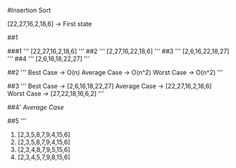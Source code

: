 #Insertion Sort

[22,27,16,2,18,6] -> First state

##1

###1
'''
[22,27,16,2,18,6]
'''
##2
'''
[2,27,16,22,18,6]
'''
##3
'''
[2,6,16,22,18,27]
'''
##4
'''
[2,6,16,18,22,27]
'''

##2
'''
Best Case     -> O(n)
Average Case  -> O(n^2)
Worst Case    -> O(n^2)
'''

##3
'''
Best Case     -> [2,6,16,18,22,27]
Average Case  -> [22,27,16,2,18,6]
Worst Case    -> [27,22,18,16,6,2]
'''

##4'
*Average Case*

##5
'''
1. [2,3,5,8,7,9,4,15,6]
2. [2,3,5,8,7,9,4,15,6]
3. [2,3,4,8,7,9,5,15,6]
4. [2,3,4,5,7,9,8,15,6]  
